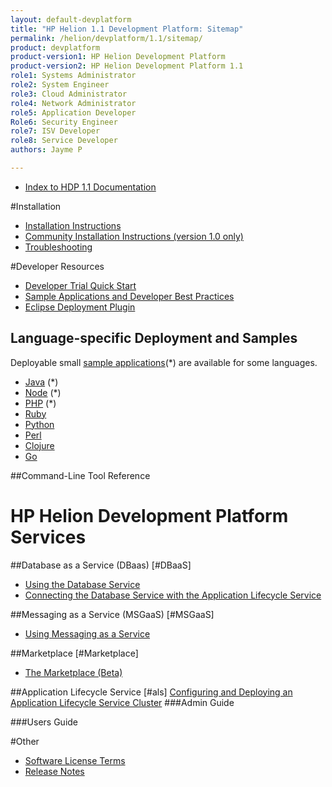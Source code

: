 ```yaml
---
layout: default-devplatform
title: "HP Helion 1.1 Development Platform: Sitemap"
permalink: /helion/devplatform/1.1/sitemap/
product: devplatform
product-version1: HP Helion Development Platform
product-version2: HP Helion Development Platform 1.1
role1: Systems Administrator 
role2: System Engineer
role3: Cloud Administrator
role4: Network Administrator
role5: Application Developer
Role6: Security Engineer
role7: ISV Developer 
role8: Service Developer
authors: Jayme P

---
```

<!--UNDER REVISION-->

<!-- <iframe src="http://15.184.32.138/content/documentation/devplatform/sitemap/"></iframe> -->

- [Index to HDP 1.1 Documentation](/helion/devplatform/1.1/)


#Installation
- [Installation Instructions](/helion/devplatform/1.1/install/)
- [Community Installation Instructions (version 1.0 only)](/helion/devplatform/install/community/)
- [Troubleshooting](/helion/devplatform/1.1/install/troubleshooting/)

#Developer Resources

- [Developer Trial Quick Start](/helion/devplatform/1.1/ALS-developer-trial-quick-start/)
- [Sample Applications and Developer Best Practices](/helion/devplatform/1.1/appdev)
- [Eclipse Deployment Plugin](/helion/devplatform/1.1/eclipse/)

## Language-specific Deployment and Samples 
Deployable small [sample applications](/helion/devplatform/1.1/appdev/#sample)(*) are available for some languages.

-   [Java](/helion/devplatform/1.1/als/user/deploy/languages/java/) (*)
-   [Node](/helion/devplatform/1.1/als/user/deploy/languages/node/) (*)
-   [PHP](/helion/devplatform/1.1/als/user/deploy/languages/php/) (*)
-   [Ruby](/helion/devplatform/1.1/als/user/deploy/languages/ruby/)
-   [Python](/helion/devplatform/1.1/als/user/deploy/languages/python/)
-   [Perl](/helion/devplatform/1.1/als/user/deploy/languages/perl/)
-   [Clojure](/helion/devplatform/1.1/als/user/deploy/languages/clojure/)
-   [Go](/helion/devplatform/1.1/als/user/deploy/languages/go/)

##Command-Line Tool Reference


# HP Helion Development Platform Services

##Database as a Service (DBaas) [#DBaaS]
- [Using the Database Service](/helion/devplatform/1.1/databaseservice/)
- [Connecting the Database Service with the Application Lifecycle Service](/helion/devplatform/1.1/connectdatabase)

##Messaging as a Service (MSGaaS) [#MSGaaS]

- [Using Messaging as a Service](/helion/devplatform/1.1/messageservice)

##Marketplace [#Marketplace]
- [The Marketplace (Beta)](/helion/devplatform/1.1/marketplace)

##Application Lifecycle Service [#als]
[Configuring and Deploying an Application Lifecycle Service Cluster](/helion/devplatform/1.1/deploy/)
###Admin Guide

###Users Guide

#Other

- [Software License Terms](/helion/devplatform/1.1/eula/)
- [Release Notes](/helion/devplatform/1.1/release-notes/)
